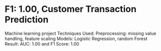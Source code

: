 # F1: 1.00, Customer  Transaction Prediction
Machine learning project
Techniques Used: Preprocessing: missing value handling, feature scaling 
Models: Logistic Regression, random Forest 
Result: AUC: 1.00 and F1 Score: 1.00
